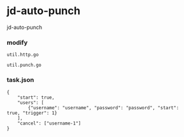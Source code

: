 jd-auto-punch
=============

jd-auto-punch


### modify

`util.http.go`

`util.punch.go`


### task.json

    {
        "start": true,
        "users": [
            {"username": "username", "password": "password", "start": true, "trigger": 1}
        ],
        "cancel": ["username-1"]
    }

